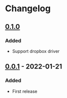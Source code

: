 # Changelog

## [0.1.0]
### Added
- Support dropbox driver

## [0.0.1] - 2022-01-21
### Added
- First release

[0.1.0]: https://github.com/qroffle/wafflesyrup/compare/v0.0.1...v0.1.0
[0.0.1]: https://github.com/qroffle/wafflesyrup/releases/tag/v0.0.1
